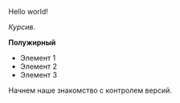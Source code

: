 Hello world!

*Курсив.*

**Полужирный**

* Элемент 1
* Элемент 2
* Элемент 3

Начнем наше знакомство с контролем версий.
